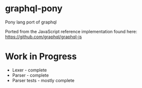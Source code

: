 # graphql-pony

Pony lang port of graphql

Ported from the JavaScript reference implementation
found here: https://github.com/graphql/graphql-js

# Work in Progress

* Lexer - complete
* Parser - complete
* Parser tests - mostly complete
